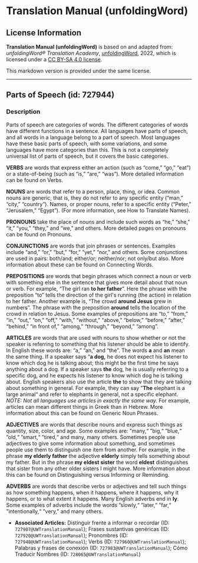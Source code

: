 # Translation Manual (unfoldingWord)

## License Information

**Translation Manual (unfoldingWord)** is based on and adapted from: _unfoldingWord® Translation Academy_, [unfoldingWord](https://unfoldingword.org/utw), 2022, which is licensed under a [CC BY-SA 4.0 license](https://creativecommons.org/licenses/by-sa/4.0/legalcode.en).

This markdown version is provided under the same license.



--------------------------------

## Parts of Speech (id: 727944)

### Description

Parts of speech are categories of words. The different categories of words have different functions in a sentence. All languages have parts of speech, and all words in a language belong to a part of speech. Most languages have these basic parts of speech, with some variations, and some languages have more categories than this. This is not a completely universal list of parts of speech, but it covers the basic categories.

**VERBS** are words that express either an action (such as “come,” “go,” “eat”) or a state\-of\-being (such as “is,” “are,” “was”). More detailed information can be found on Verbs.

**NOUNS** are words that refer to a person, place, thing, or idea. Common nouns are generic, that is, they do not refer to any specific entity (“man,” “city,” “country”). Names, or proper nouns, refer to a specific entity (“Peter,” “Jerusalem,” “Egypt”). (For more information, see How to Translate Names).

**PRONOUNS** take the place of nouns and include such words as “he,” “she,” “it,” “you,” “they,” and “we,” and others. More detailed pages on pronouns can be found on Pronouns.

**CONJUNCTIONS** are words that join phrases or sentences. Examples include “and,” “or,” “but,” “for,” “yet,” “nor,” and others. Some conjunctions are used in pairs: both/and; either/or; neither/nor; not only/but also. More information about these can be found on Connecting Words.

**PREPOSITIONS** are words that begin phrases which connect a noun or verb with something else in the sentence that gives more detail about that noun or verb. For example, “The girl ran **to her father**”. Here the phrase with the preposition “to” tells the direction of the girl's running (the action) in relation to her father. Another example is, “The crowd **around Jesus** grew in numbers”. The phrase with the preposition **around** tells the location of the crowd in relation to Jesus. Some examples of prepositions are “to,” “from,” “in,” “out,” “on,” “off,” “with,” “without,” “above,” “below,” “before,” “after,” “behind,” “in front of,” “among,” “through,” “beyond,” “among”.

**ARTICLES** are words that are used with nouns to show whether or not the speaker is referring to something that his listener should be able to identify. In English these words are: “a,” “an,” and “the”. The words **a** and **an** mean the same thing. If a speaker says “**a dog,** he does not expect his listener to know which dog he is talking about; this might be the first time he says anything about a dog. If a speaker says **the** dog, he is usually referring to a specific dog, and he expects his listener to know which dog he is talking about. English speakers also use the article **the** to show that they are talking about something in general. For example, they can say ”**The** elephant is a large animal“ and refer to elephants in general, not a specific elephant. *NOTE: Not all languages use articles in exactly the same way.* For example, articles can mean different things in Greek than in Hebrew. More information about this can be found on Generic Noun Phrases.

**ADJECTIVES** are words that describe nouns and express such things as quantity, size, color, and age. Some examples are: ”many,“ ”big,“ ”blue,“ ”old,“ ”smart,“ ”tired,“ and many, many others. Sometimes people use adjectives to give some information about something, and sometimes people use them to distinguish one item from another. For example, in the phrase **my elderly father** the adjective **elderly** simply tells something about my father. But in the phrase **my eldest sister** the word **eldest** distinguishes that sister from any other older sisters I might have. More information about this can be found on Distinguishing versus Informing or Reminding.

**ADVERBS** are words that describe verbs or adjectives and tell such things as how something happens, when it happens, where it happens, why it happens, or to what extent it happens. Many English adverbs end in **ly**. Some examples of adverbs include the words ”slowly,“ ”later,“ ”far,“ ”intentionally,“ ”very," and many others.

* **Associated Articles:** Distinguir frente a informar o recordar (ID: `727907@UWTranslationManual`); Frases sustantivas genéricas (ID: `727920@UWTranslationManual`); Pronombres (ID: `727948@UWTranslationManual`); Verbs (ID: `727960@UWTranslationManual`); Palabras y frases de conexión (ID: `727983@UWTranslationManual`); Cómo Traducir Nombres (ID: `728065@UWTranslationManual`)

